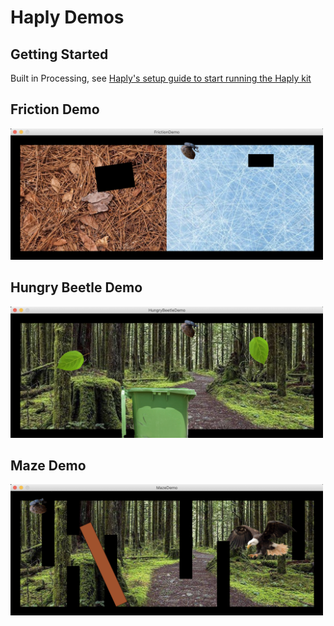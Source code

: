 # Haply Demos

## Getting Started

Built in Processing, see [Haply's setup guide to start running the Haply kit](https://github.com/HaplyHaptics/Getting-Started)

## Friction Demo
<img src="media/friction.png" width="500">


## Hungry Beetle Demo
<img src="media/hungry.png" width="500">

## Maze Demo
<img src="media/maze.png" width="500">